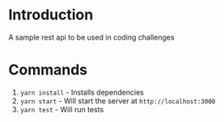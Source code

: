 # Introduction
A sample rest api to be used in coding challenges

# Commands
1. `yarn install` - Installs dependencies
2. `yarn start` - Will start the server at `http://localhost:3000`
3. `yarn test` - Will run tests

